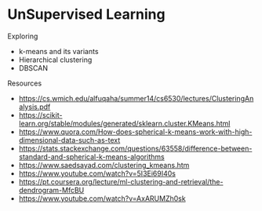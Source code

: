# UnSupervised Learning

Exploring 
  * k-means and its variants
  * Hierarchical clustering
  * DBSCAN

Resources
  * https://cs.wmich.edu/alfuqaha/summer14/cs6530/lectures/ClusteringAnalysis.pdf
  * https://scikit-learn.org/stable/modules/generated/sklearn.cluster.KMeans.html
  * https://www.quora.com/How-does-spherical-k-means-work-with-high-dimensional-data-such-as-text
  * https://stats.stackexchange.com/questions/63558/difference-between-standard-and-spherical-k-means-algorithms
  * https://www.saedsayad.com/clustering_kmeans.htm
  * https://www.youtube.com/watch?v=5I3Ei69I40s
  * https://pt.coursera.org/lecture/ml-clustering-and-retrieval/the-dendrogram-MfcBU
  * https://www.youtube.com/watch?v=AxARUMZh0sk
  
